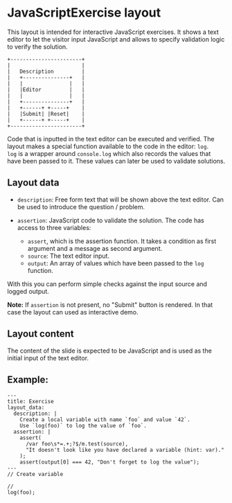 # JavaScriptExercise layout

This layout is intended for interactive JavaScript exercises. It shows a text 
editor to let the visitor input JavaScript and allows to specify validation 
logic to verify the solution.

```
+-----------------------+
|                       |
|   Description         |
|   +---------------+   |
|   |               |   |
|   |Editor         |   |
|   |               |   |
|   +---------------+   |
|   +------+ +-----+    |
|   |Submit| |Reset|    |
|   +------+ +-----+    |
+-----------------------+
```

Code that is inputted in the text editor can be executed and verified. The 
layout makes a special function available to the code in the editor: `log`.  
`log` is a wrapper around `console.log` which also records the values that have 
been passed to it. These values can later be used to validate solutions.

## Layout data

- `description`: Free form text that will be shown above the text editor. Can 
be used to introduce the question / problem.
- `assertion`: JavaScript code to validate the solution. The code has access to 
three variables:

  - `assert`, which is the assertion function. It takes a condition as first 
  argument and a message as second argument.
  - `source`: The text editor input.
  - `output`: An array of values which have been passed to the `log` function.

 With this you can perform simple checks against the input source and logged 
 output.

**Note:** If `assertion` is not present, no "Submit" button is rendered. In 
that case the layout can used as interactive demo.

## Layout content

The content of the slide is expected to be JavaScript and is used as the 
initial input of the text editor.

## Example:

```
---
title: Exercise
layout_data:
  description: |
    Create a local variable with name `foo` and value `42`.
    Use `log(foo)` to log the value of `foo`.
  assertion: |
    assert(
      /var foo\s*=.+;?$/m.test(source),
      "It doesn't look like you have declared a variable (hint: var)."
    );
    assert(output[0] === 42, "Don't forget to log the value");
---
// Create variable

//
log(foo);
```
